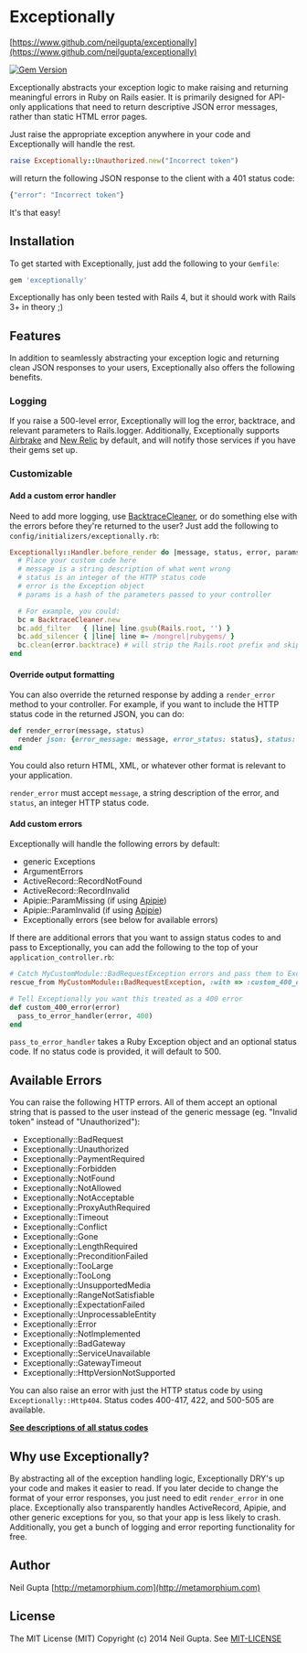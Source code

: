 # Exceptionally

[https://www.github.com/neilgupta/exceptionally](https://www.github.com/neilgupta/exceptionally)

[![Gem Version](https://badge.fury.io/rb/exceptionally.png)](http://badge.fury.io/rb/exceptionally)

Exceptionally abstracts your exception logic to make raising and returning meaningful errors in Ruby on Rails easier. It is primarily designed for API-only applications that need to return descriptive JSON error messages, rather than static HTML error pages.

Just raise the appropriate exception anywhere in your code and Exceptionally will handle the rest.

```ruby
raise Exceptionally::Unauthorized.new("Incorrect token")
```

will return the following JSON response to the client with a 401 status code: 

```javascript
{"error": "Incorrect token"}
```

It's that easy!

## Installation

To get started with Exceptionally, just add the following to your `Gemfile`:

```ruby
gem 'exceptionally'
```

Exceptionally has only been tested with Rails 4, but it should work with Rails 3+ in theory ;)

## Features

In addition to seamlessly abstracting your exception logic and returning clean JSON responses to your users, Exceptionally also offers the following benefits.

### Logging

If you raise a 500-level error, Exceptionally will log the error, backtrace, and relevant parameters to Rails.logger. Additionally, Exceptionally supports [Airbrake](http://airbrake.io) and [New Relic](http://newrelic.com) by default, and will notify those services if you have their gems set up.

### Customizable

#### Add a custom error handler

Need to add more logging, use [BacktraceCleaner](http://api.rubyonrails.org/classes/ActiveSupport/BacktraceCleaner.html), or do something else with the errors before they're returned to the user? Just add the following to `config/initializers/exceptionally.rb`:

```ruby
Exceptionally::Handler.before_render do |message, status, error, params|
  # Place your custom code here
  # message is a string description of what went wrong
  # status is an integer of the HTTP status code
  # error is the Exception object
  # params is a hash of the parameters passed to your controller

  # For example, you could:
  bc = BacktraceCleaner.new
  bc.add_filter   { |line| line.gsub(Rails.root, '') }
  bc.add_silencer { |line| line =~ /mongrel|rubygems/ }
  bc.clean(error.backtrace) # will strip the Rails.root prefix and skip any lines from mongrel or rubygems from your backtrace
end
```

#### Override output formatting

You can also override the returned response by adding a `render_error` method to your controller. For example, if you want to include the HTTP status code in the returned JSON, you can do:

```ruby
def render_error(message, status)
  render json: {error_message: message, error_status: status}, status: status
end
```

You could also return HTML, XML, or whatever other format is relevant to your application.

`render_error` must accept `message`, a string description of the error, and `status`, an integer HTTP status code.

#### Add custom errors

Exceptionally will handle the following errors by default:

* generic Exceptions
* ArgumentErrors
* ActiveRecord::RecordNotFound
* ActiveRecord::RecordInvalid
* Apipie::ParamMissing (if using [Apipie](https://github.com/Apipie/apipie-rails))
* Apipie::ParamInvalid (if using [Apipie](https://github.com/Apipie/apipie-rails))
* Exceptionally errors (see below for available errors)

If there are additional errors that you want to assign status codes to and pass to Exceptionally, you can add the following to the top of your `application_controller.rb`:

```ruby
# Catch MyCustomModule::BadRequestException errors and pass them to Exceptionally
rescue_from MyCustomModule::BadRequestException, :with => :custom_400_error

# Tell Exceptionally you want this treated as a 400 error
def custom_400_error(error)
  pass_to_error_handler(error, 400)
end
```

`pass_to_error_handler` takes a Ruby Exception object and an optional status code. If no status code is provided, it will default to 500.

## Available Errors

You can raise the following HTTP errors. All of them accept an optional string that is passed to the user instead of the generic message (eg. "Invalid token" instead of "Unauthorized"):

* Exceptionally::BadRequest
* Exceptionally::Unauthorized
* Exceptionally::PaymentRequired
* Exceptionally::Forbidden
* Exceptionally::NotFound
* Exceptionally::NotAllowed
* Exceptionally::NotAcceptable
* Exceptionally::ProxyAuthRequired
* Exceptionally::Timeout
* Exceptionally::Conflict
* Exceptionally::Gone
* Exceptionally::LengthRequired
* Exceptionally::PreconditionFailed
* Exceptionally::TooLarge
* Exceptionally::TooLong
* Exceptionally::UnsupportedMedia
* Exceptionally::RangeNotSatisfiable
* Exceptionally::ExpectationFailed
* Exceptionally::UnprocessableEntity
* Exceptionally::Error
* Exceptionally::NotImplemented
* Exceptionally::BadGateway
* Exceptionally::ServiceUnavailable
* Exceptionally::GatewayTimeout
* Exceptionally::HttpVersionNotSupported

You can also raise an error with just the HTTP status code by using `Exceptionally::Http404`. Status codes 400-417, 422, and 500-505 are available.

**[See descriptions of all status codes](http://www.w3.org/Protocols/rfc2616/rfc2616-sec10.html)**

## Why use Exceptionally?

By abstracting all of the exception handling logic, Exceptionally DRY's up your code and makes it easier to read. If you later decide to change the format of your error responses, you just need to edit `render_error` in one place. Exceptionally also transparently handles ActiveRecord, Apipie, and other generic exceptions for you, so that your app is less likely to crash. Additionally, you get a bunch of logging and error reporting functionality for free.

## Author

Neil Gupta [http://metamorphium.com](http://metamorphium.com)

## License

The MIT License (MIT) Copyright (c) 2014 Neil Gupta. See [MIT-LICENSE](https://raw.github.com/neilgupta/exceptionally/master/MIT-LICENSE)
